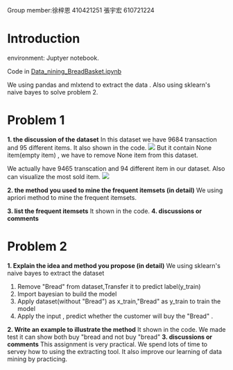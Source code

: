 Group member:徐梓恩 410421251
             張宇宏 610721224
# Introduction
environment: Juptyer notebook.

Code in [Data_nining_BreadBasket.ipynb](https://github.com/fafnerzhang/Data_mining_BreadBasket/blob/master/Data_mining_BreadBasket.ipynb/)

We using pandas and mlxtend to extract the data .
Also using sklearn's naive bayes to solve problem 2. 
# Problem 1
**1. the discussion of the dataset**
In this dataset we have 9684 transaction and 95 different items.
It also shown in the code.
![](https://i.imgur.com/5tcKEE2.png)
But it contain None item(empty item) , we have to remove None item from this dataset.

We actually have 9465 transcation and 94 different item in our dataset.
Also can visualize the most sold item.
![](https://i.imgur.com/NXOwaCv.png)



**2. the method you used to mine the frequent itemsets (in detail)**
We using apriori method to mine the frequent itemsets.

**3. list the frequent itemsets**
It shown in the code.
**4. discussions or comments**


# Problem 2
**1. Explain the idea and method you propose (in detail)**
We using sklearn's naive bayes to extract the dataset 
1. Remove "Bread" from dataset,Transfer it to predict label(y_train)
2. Import bayesian to build the model 
3. Apply dataset(without "Bread") as x_train,"Bread" as y_train to train the model
4. Apply the input , predict whether the customer will buy the "Bread" .

**2. Write an example to illustrate the method**
It shown in the code. 
We made test it can show both buy "bread and not buy "bread"
**3. discussions or comments**
This assignment is very practical.
We spend lots of time to servey how to using the extracting tool.
It also improve our learning of data mining by practicing.
